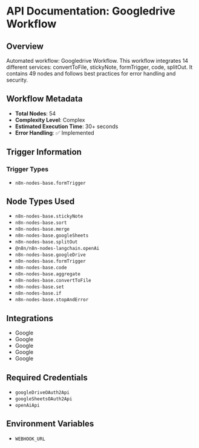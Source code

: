 # API Documentation: Googledrive Workflow

## Overview
Automated workflow: Googledrive Workflow. This workflow integrates 14 different services: convertToFile, stickyNote, formTrigger, code, splitOut. It contains 49 nodes and follows best practices for error handling and security.

## Workflow Metadata
- **Total Nodes**: 54
- **Complexity Level**: Complex
- **Estimated Execution Time**: 30+ seconds
- **Error Handling**: ✅ Implemented

## Trigger Information
### Trigger Types
- `n8n-nodes-base.formTrigger`

## Node Types Used
- `n8n-nodes-base.stickyNote`
- `n8n-nodes-base.sort`
- `n8n-nodes-base.merge`
- `n8n-nodes-base.googleSheets`
- `n8n-nodes-base.splitOut`
- `@n8n/n8n-nodes-langchain.openAi`
- `n8n-nodes-base.googleDrive`
- `n8n-nodes-base.formTrigger`
- `n8n-nodes-base.code`
- `n8n-nodes-base.aggregate`
- `n8n-nodes-base.convertToFile`
- `n8n-nodes-base.set`
- `n8n-nodes-base.if`
- `n8n-nodes-base.stopAndError`

## Integrations
- Google
- Google
- Google
- Google
- Google

## Required Credentials
- `googleDriveOAuth2Api`
- `googleSheetsOAuth2Api`
- `openAiApi`

## Environment Variables
- `WEBHOOK_URL`
